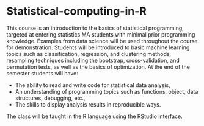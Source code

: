 # Statistical-computing-in-R

This course is an introduction to the basics of statistical programming, targeted at entering statistics MA students with minimal
prior programming knowledge. Examples from data science will be used throughout the course for demonstration. Students will be introduced to basic machine learning topics such as classification, regression, and clustering methods, resampling techniques including the bootstrap, cross-validation, and permutation tests, as well as the basics of optimization. At the end of the semester students
will have:
- The ability to read and write code for statistical data analysis,
- An understanding of programming topics such as functions, object, data structures, debugging, etc.,
- The skills to display analysis results in reproducible ways.

The class will be taught in the R language using the RStudio interface.

